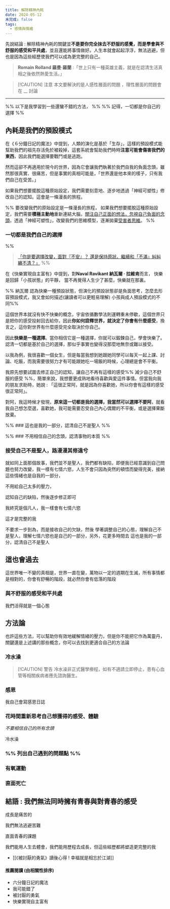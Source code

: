 ```yaml
---
title: 解除精神內耗
date: 2024-05-12
未完成: false
tags:
  - 感情與情緒
---
```

先說結論 : 解除精神內耗的關鍵並**不是要你完全抹去不舒服的感覺，而是學會與不舒服的感受和平共處**，並且還能將事情做好。人生本就會起起浮浮，無法逃避，但也是因為這些經歷使我們可以成為更完整的自己。

>**Romain Rolland 羅曼·羅蘭** :「世上只有一種英雄主義，就是在認清生活真相之後依然熱愛生活。」

> [!CAUTION] 注意
> 本文要解決的是人感性層面的問題 ，理性層面的問題會在 __ 討論  

---

%% 以下是我學習到一些還蠻不錯的方法， %%
%% 記得，一切都是你自己的選擇 %%

## 內耗是我們的預設模式

在《６分鐘日記的魔法》中提到，人類的演化是基於「生存」，這樣的預設模式能幫助我們的祖先存活免於被殺掉，這套系統會幫助我們時時**注意可能會傷害我們的東西**，因此我們能選擇要戰鬥或是逃跑。

然而這卻不再適用於現今的世界，因為它會讓我們執著於我們自我的負面念頭，雖然那很真實、很痛苦，但是事實的真相可能是，「世界還是他本來的樣子，只有我們自己在受苦。」

如果我們想要擺脫這種原始設定，我們需要刻意地、逐步地透過「神經可塑性」修改自己的認知。這會是一條漫長的旅程。

%% 要改變我們的原始設定是一條漫長的旅程，
如果我們想要擺脫這種原始設定，我們需要**積極主動地**重新連結大腦，[關注自己正面的想法，忽視自己負面的念頭](https://app.heptabase.com/1073eaff-d09e-4b1b-a27a-29250ff26aa9/card/ac050ba3-597c-429b-9d59-f47c1e38effb)，透過「神經可塑性」，改變我們的思維模型，逐漸拋棄[受害者思維](https://app.heptabase.com/1073eaff-d09e-4b1b-a27a-29250ff26aa9/card/d27f5102-fd10-46e2-b851-6aebe3dec7eb)。
 %%
### 一切都是我們自己的選擇

%% 
> [「你是要選擇改變，面對『不安』？ 還是保持原狀、繼續和「不滿」糾糾纏不清？」](https://yuku-huang.github.io/ob-public-blog/%E4%BA%8C%E3%80%81%E6%89%80%E6%9C%89%E6%96%87%E7%AB%A0/%E3%80%8A%E6%8B%86%E6%8E%89%E6%80%9D%E7%B6%AD%E8%A3%A1%E7%9A%84%E7%89%86%E3%80%8B%E8%AE%80%E5%BE%8C%E5%BF%83%E5%BE%97-!-%E6%88%91%E5%80%91%E6%9C%89%E8%83%BD%E5%8A%9B%E9%81%8E%E5%A5%BD%E8%87%AA%E5%B7%B1%E7%9A%84%E4%BA%BA%E7%94%9F#%E5%89%8D%E8%A8%80--%E4%BD%A0%E5%8A%A0%E5%9B%BA%E8%87%AA%E5%B7%B1%E7%9A%84%E7%89%86%E5%A4%9A%E4%B9%85%E4%BA%86%E4%BD%A0%E9%82%84%E5%9C%A8%E9%80%A0%E7%89%86%E5%97%8E) %%


在《快樂實現自主富有》中提到，對**Naval Ravikant 納瓦爾 · 拉維肯**而言， 快樂是回歸「小孩狀態」的平靜， 當不再覺得人生少了甚麼，快樂就在那裏。

%% 納瓦爾 認為快樂一種預設狀態，但演化的預設狀態卻是負面思考，怎麼去形容預設模式，我又會如何描述(讓讀者可以更輕易理解)
小孩與成人預設模式的不同%%

這個世界本就沒有快不快樂的概念，宇宙依循數學法則運轉重未停歇，這個世界只是把你的感受投射回去給你，因此**你如何詮釋世界，就決定了你會有什麼感受**，換言之，這你對世界有什麼感受完全取決於你自己。

因此**快樂是一種選擇**。當你相信它是一種選擇，你就可以鍛鍊自己，學會快樂了。認清一切都是基於自己的選擇，那似乎事實也變得沒那麼地無奈或難以接受。

以我為例，我很喜歡一個女生，但是每當我想到她跟她同學可以每天一起上課、討論、吃飯，而我需要很努力才有可能跟她吃一場飯的時候，心理總是會不平衡。

我原先想要試圖去修正自己的認知，讓自己不再有這樣的感受%% 減少自己不舒服的感受 %%，簡單來說，我想要更成熟地看待喜歡與愛這件事情。但當我向我的朋友求助時，她說 : 「這很正常阿，就是因為你喜歡她，所以你會有這樣的感受很正常阿」。

對阿，我這時候才發現，**原來這一切都是我的選擇，我當然可以選擇不要阿**，就看我自己想怎麼選，喜歡她，我可能需要忍受自己內心偶爾的不平衡，或是選擇果斷放棄。


%% ### 這也是我的一部分，認清自己不是聖人 %%

%% ### 不用相信自己的念頭，認清事物的本質 %%

### 接受自己不是聖人，路漫漫其修遠兮

就如同上面那個故事，我們並不是聖人，我們都有缺陷，即便我已經意識到自己問題也努力改變，我一樣有七情六慾，人生不會只因為突然的頓悟而變得完美，接納這些情緒也是自我的一部分，

不用給自己太多的壓力，


認知自己的缺陷，然後逐步修正即可

我終究是個凡人，我一樣會有七情六慾

這才是完整的我

不要求一步到為，而是接收自己的欠缺，然後
學著調整自己的心態，理解自己不是聖人，理解七情六慾也是自己的一部分，另外，花更多時間去
這也是我的一部分，認清自己不是聖人

## 這也會過去

這世界唯一不變的真相是，世界一直在變，萬物以一定的週期在生滅，所有事情都是相對的，你會有舒暢的階段，就必然你會有低落的階段

### 與不舒服的感受和平共處

我們活得就是一個心態

## 方法論

也許這些方法，可以幫助你有效地緩解情緒的壓力，但是你不能把它作為萬靈丹，關鍵還是上述講的那些概念，你可以去找到更適合自己的方法論

### 冷水澡

> [!CAUTION] 警告
>冷水澡非正式醫學療程，如有不適請立即停止，患有心血管等相關疾病者應先諮詢醫生。

### 感恩

我自己會寫感恩日誌



### 花時間重新思考自己想獲得的感受、體驗

*不要相信自己的所有念頭*



冷水澡

### %% 列出自己遇到的問題點 %%

### 有氧運動

### 直面死亡



## 結語 : 我們無法同時擁有青春與對青春的感受

成長是痛苦的

我們無法逃避苦難

直面青春的課題

我們能用人生去體會，我們能用歷程去成長，但這些經歷都將塑造更完整的我


- [[《被討厭的勇氣》讀後心得 ! 幸福就是相忘於江湖]]

#### 推薦閱讀 (由相關性排序)

- 六分鐘日記的魔法
- 我可能錯了
- 被討厭的勇氣
- 快樂實現自主富有